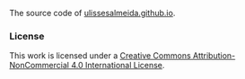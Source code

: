 The source code of [ulissesalmeida.github.io](http://ulissesalmeida.github.io/).

### License
This work is licensed under a
[Creative Commons Attribution-NonCommercial 4.0 International License](http://creativecommons.org/licenses/by-nc/4.0/).
